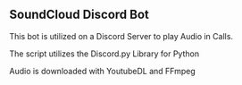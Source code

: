 ## SoundCloud Discord Bot

This bot is utilized on a Discord Server to play Audio in Calls. 

The script utilizes the Discord.py Library for Python

Audio is downloaded with YoutubeDL and FFmpeg
